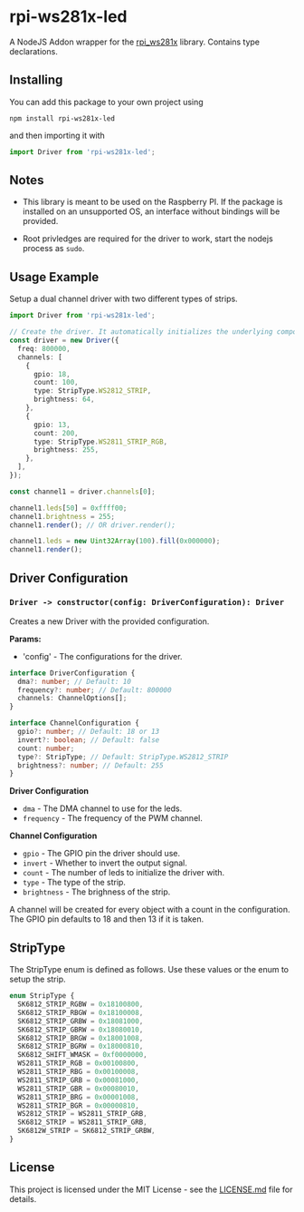 # rpi-ws281x-led

A NodeJS Addon wrapper for the [rpi_ws281x](https://github.com/jgarff/rpi_ws281x) library. Contains type declarations.

## Installing

You can add this package to your own project using

```
npm install rpi-ws281x-led
```

and then importing it with

```typescript
import Driver from 'rpi-ws281x-led';
```

## Notes

- This library is meant to be used on the Raspberry PI. If the package is installed on an unsupported OS, an interface without bindings will be provided.

- Root privledges are required for the driver to work, start the nodejs process as `sudo`.

## Usage Example

Setup a dual channel driver with two different types of strips.

```typescript
import Driver from 'rpi-ws281x-led';

// Create the driver. It automatically initializes the underlying components.
const driver = new Driver({
  freq: 800000,
  channels: [
    {
      gpio: 18,
      count: 100,
      type: StripType.WS2812_STRIP,
      brightness: 64,
    },
    {
      gpio: 13,
      count: 200,
      type: StripType.WS2811_STRIP_RGB,
      brightness: 255,
    },
  ],
});

const channel1 = driver.channels[0];

channel1.leds[50] = 0xffff00;
channel1.brightness = 255;
channel1.render(); // OR driver.render();

channel1.leds = new Uint32Array(100).fill(0x000000);
channel1.render();
```

## Driver Configuration

### `Driver -> constructor(config: DriverConfiguration): Driver`

Creates a new Driver with the provided configuration.

**Params:**

- 'config' - The configurations for the driver.

```typescript
interface DriverConfiguration {
  dma?: number; // Default: 10
  frequency?: number; // Default: 800000
  channels: ChannelOptions[];
}

interface ChannelConfiguration {
  gpio?: number; // Default: 18 or 13
  invert?: boolean; // Default: false
  count: number;
  type?: StripType; // Default: StripType.WS2812_STRIP
  brightness?: number; // Default: 255
}
```

**Driver Configuration**

- `dma` - The DMA channel to use for the leds.
- `frequency` - The frequency of the PWM channel.

**Channel Configuration**

- `gpio` - The GPIO pin the driver should use.
- `invert` - Whether to invert the output signal.
- `count` - The number of leds to initialize the driver with.
- `type` - The type of the strip.
- `brightness` - The brighness of the strip.

A channel will be created for every object with a count in the configuration. The GPIO pin defaults to 18 and then 13 if it is taken.

## StripType

The StripType enum is defined as follows. Use these values or the enum to setup the strip.

```typescript
enum StripType {
  SK6812_STRIP_RGBW = 0x18100800,
  SK6812_STRIP_RBGW = 0x18100008,
  SK6812_STRIP_GRBW = 0x18081000,
  SK6812_STRIP_GBRW = 0x18080010,
  SK6812_STRIP_BRGW = 0x18001008,
  SK6812_STRIP_BGRW = 0x18000810,
  SK6812_SHIFT_WMASK = 0xf0000000,
  WS2811_STRIP_RGB = 0x00100800,
  WS2811_STRIP_RBG = 0x00100008,
  WS2811_STRIP_GRB = 0x00081000,
  WS2811_STRIP_GBR = 0x00080010,
  WS2811_STRIP_BRG = 0x00001008,
  WS2811_STRIP_BGR = 0x00000810,
  WS2812_STRIP = WS2811_STRIP_GRB,
  SK6812_STRIP = WS2811_STRIP_GRB,
  SK6812W_STRIP = SK6812_STRIP_GRBW,
}
```

## License

This project is licensed under the MIT License - see the [LICENSE.md](LICENSE.md) file for details.
